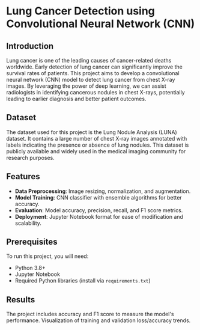 # Lung Cancer Detection using Convolutional Neural Network (CNN)

## Introduction
Lung cancer is one of the leading causes of cancer-related deaths worldwide. Early detection of lung cancer can significantly improve the survival rates of patients. This project aims to develop a convolutional neural network (CNN) model to detect lung cancer from chest X-ray images. By leveraging the power of deep learning, we can assist radiologists in identifying cancerous nodules in chest X-rays, potentially leading to earlier diagnosis and better patient outcomes.

## Dataset
The dataset used for this project is the Lung Nodule Analysis (LUNA) dataset. It contains a large number of chest X-ray images annotated with labels indicating the presence or absence of lung nodules. This dataset is publicly available and widely used in the medical imaging community for research purposes.

## Features

- **Data Preprocessing**: Image resizing, normalization, and augmentation.
- **Model Training**: CNN classifier with ensemble algorithms for better accuracy.
- **Evaluation**: Model accuracy, precision, recall, and F1 score metrics.
- **Deployment**: Jupyter Notebook format for ease of modification and scalability.

## Prerequisites

To run this project, you will need:

- Python 3.8+
- Jupyter Notebook
- Required Python libraries (install via `requirements.txt`)

## Results
The project includes accuracy and F1 score to measure the model's performance.
Visualization of training and validation loss/accuracy trends.
